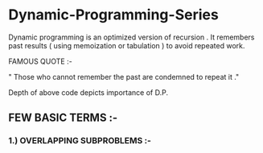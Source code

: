 # Dynamic-Programming-Series

Dynamic programming is an optimized version of recursion . It remembers past results ( using memoization or tabulation ) to avoid repeated work.


FAMOUS QUOTE :- 

" Those who cannot remember the past are condemned to repeat it ."

Depth of above code depicts importance of D.P.

## FEW BASIC TERMS :- 

###  1.) OVERLAPPING SUBPROBLEMS :- 
